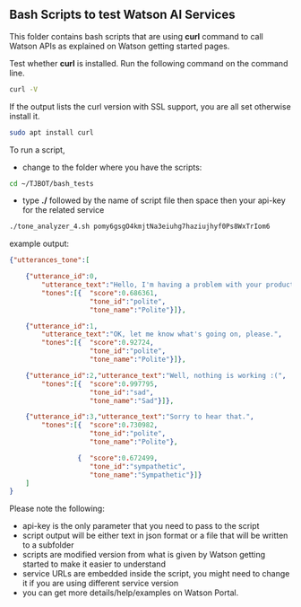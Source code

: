 ## Bash Scripts to test Watson AI Services

This folder contains bash scripts that are using **curl** command to call Watson APIs as explained on Watson getting started pages.

Test whether **curl** is installed. Run the following command on the command line. 

```bash
curl -V
```

If the output lists the curl version with SSL support, you are all set otherwise install it.

```bash
sudo apt install curl
```
To run a script, 
* change to the folder where you have the scripts:
```bash
cd ~/TJBOT/bash_tests
```
* type **./** followed by the name of script file then space then your api-key for the related service

```bash
./tone_analyzer_4.sh pomy6gsgO4kmjtNa3eiuhg7haziujhyf0Ps8WxTrIom6
```

example output:

```json
{"utterances_tone":[

    {"utterance_id":0,
        "utterance_text":"Hello, I'm having a problem with your product.",
        "tones":[{  "score":0.686361,
                    "tone_id":"polite",
                    "tone_name":"Polite"}]},

    {"utterance_id":1,
        "utterance_text":"OK, let me know what's going on, please.",
        "tones":[{  "score":0.92724,
                    "tone_id":"polite",
                    "tone_name":"Polite"}]},

    {"utterance_id":2,"utterance_text":"Well, nothing is working :(",
        "tones":[{  "score":0.997795,
                    "tone_id":"sad",
                    "tone_name":"Sad"}]},

    {"utterance_id":3,"utterance_text":"Sorry to hear that.",
        "tones":[{  "score":0.730982,
                    "tone_id":"polite",
                    "tone_name":"Polite"},

                 {  "score":0.672499,
                    "tone_id":"sympathetic",
                    "tone_name":"Sympathetic"}]}
    ]
}
```

Please note the following:

* api-key is the only parameter that you need to pass to the script
* script output will be either text in json format or a file that will be written to a subfolder
* scripts are modified version from what is given by Watson getting started to make it easier to understand
* service URLs are embedded inside the script, you might need to change it if you are using different service version
* you can get more details/help/examples on Watson Portal.
